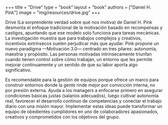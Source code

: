 +++
title = "Drive"
type = "book"
layout = "book"
authors = ["Daniel H. Pink"]
image = "img/resources/drive.jpg"
+++

Drive (La sorprendente verdad sobre qué nos motiva) de Daniel H. Pink desmonta el enfoque tradicional de la motivación basado en recompensas y castigos, apuntando que ese modelo solo funciona para tareas mecánicas. La investigación muestra que para trabajos complejos y creativos, incentivos extrínsecos suelen perjudicar más que ayudar. Pink propone un nuevo paradigma —Motivación 3.0— centrado en tres pilares: autonomía, maestría y propósito. Las personas motivadas intrínsecamente triunfan cuando tienen control sobre cómo trabajan, un entorno que les permite mejorar continuamente y un sentido de que su labor aporta algo significativo.

Es recomendable para la gestión de equipos porque ofrece un marco para construir entornos donde la gente rinde mejor por convicción interna, no por presión externa. Ayuda a los managers a enfocarse primero en asegurar condiciones básicas justas (salarios adecuados), luego cultivar autonomía real, favorecer el desarrollo continuo de competencias y conectar el trabajo diario con una misión mayor. Implementar estas ideas puede transformar un equipo de obedientes cumplidores en uno de colaboradores apasionados, creativos y comprometidos con los objetivos del grupo.

